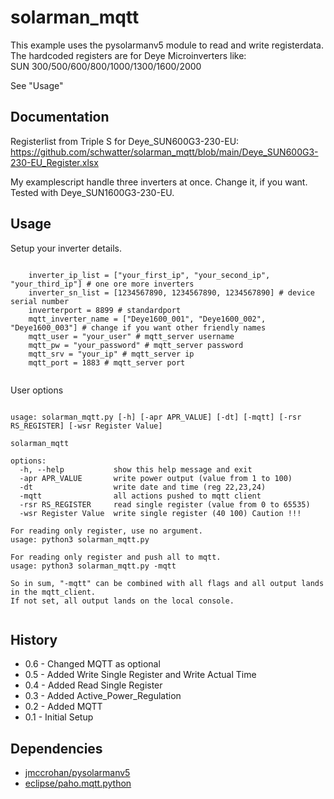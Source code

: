 # solarman_mqtt

This example uses the pysolarmanv5 module to read and write registerdata.<br>
The hardcoded registers are for Deye Microinverters like:<br>
SUN 300/500/600/800/1000/1300/1600/2000<br>

See "Usage"


## Documentation

Registerlist from Triple S for Deye_SUN600G3-230-EU:<br>
https://github.com/schwatter/solarman_mqtt/blob/main/Deye_SUN600G3-230-EU_Register.xlsx

My examplescript handle three inverters at once. Change it, if you want.
Tested with Deye_SUN1600G3-230-EU.

## Usage

Setup your inverter details.
<pre><code>
	inverter_ip_list = ["your_first_ip", "your_second_ip", "your_third_ip"] # one ore more inverters
	inverter_sn_list = [1234567890, 1234567890, 1234567890] # device serial number
	inverterport = 8899 # standardport
	mqtt_inverter_name = ["Deye1600_001", "Deye1600_002", "Deye1600_003"] # change if you want other friendly names
	mqtt_user = "your_user" # mqtt_server username
	mqtt_pw = "your_password" # mqtt_server password
	mqtt_srv = "your_ip" # mqtt_server ip
	mqtt_port = 1883 # mqtt_server port
 </code></pre>
 
 User options
<pre><code>
usage: solarman_mqtt.py [-h] [-apr APR_VALUE] [-dt] [-mqtt] [-rsr RS_REGISTER] [-wsr Register Value]

solarman_mqtt

options:
  -h, --help           show this help message and exit
  -apr APR_VALUE       write power output (value from 1 to 100)
  -dt                  write date and time (reg 22,23,24)
  -mqtt                all actions pushed to mqtt client
  -rsr RS_REGISTER     read single register (value from 0 to 65535)
  -wsr Register Value  write single register (40 100) Caution !!!
 
For reading only register, use no argument.
usage: python3 solarman_mqtt.py

For reading only register and push all to mqtt.
usage: python3 solarman_mqtt.py -mqtt

So in sum, "-mqtt" can be combined with all flags and all output lands in the mqtt_client.
If not set, all output lands on the local console.
 </code></pre>

  
## History
- 0.6 - Changed MQTT as optional
- 0.5 - Added Write Single Register and Write Actual Time
- 0.4 - Added Read Single Register
- 0.3 - Added Active_Power_Regulation
- 0.2 - Added MQTT
- 0.1 - Initial Setup

## Dependencies

- [jmccrohan/pysolarmanv5](https://github.com/jmccrohan/pysolarmanv5)
- [eclipse/paho.mqtt.python](https://github.com/eclipse/paho.mqtt.python)
